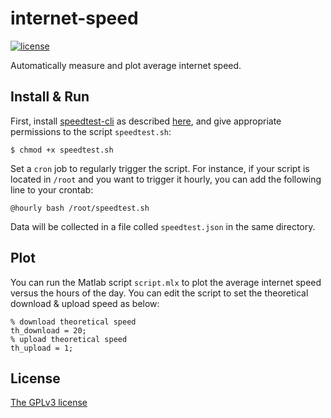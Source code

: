 # internet-speed
[![license](https://img.shields.io/badge/license-GPL3-brightgreen.svg)](https://github.com/asonnino/internet-speed/blob/master/LICENSE)

Automatically measure and plot average internet speed. 

## Install & Run
First, install [speedtest-cli](https://github.com/sivel/speedtest-cli) as described [here](https://github.com/sivel/speedtest-cli#installation), and give appropriate permissions to the script `speedtest.sh`:
```
$ chmod +x speedtest.sh
```
Set a `cron` job to regularly trigger the script. For instance, if your script is located in `/root` and you want to trigger it hourly, you can add the following line to your crontab:
```
@hourly bash /root/speedtest.sh
```
Data will be collected in a file colled `speedtest.json` in the same directory.

## Plot
You can run the Matlab script `script.mlx` to plot the average internet speed versus the hours of the day. You can edit the script to set the theoretical download & upload speed as below:
```
% download theoretical speed
th_download = 20;
% upload theoretical speed
th_upload = 1;
```

## License
[The GPLv3 license](https://www.gnu.org/licenses/gpl-3.0.en.html)